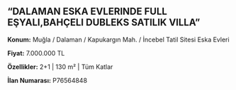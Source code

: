 ## “DALAMAN ESKA EVLERINDE FULL EŞYALI,BAHÇELI DUBLEKS SATILIK VILLA”

**Konum:** Muğla / Dalaman / Kapukargın Mah. / İncebel Tatil Sitesi Eska Evleri

**Fiyat:** 7.000.000 TL

**Özellikler:** 2+1 | 130 m² | Tüm Katlar

**İlan Numarası:** P76564848
